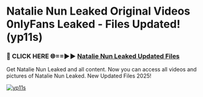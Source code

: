 # Natalie Nun Leaked Original Videos 0nlyFans Leaked - Files Updated! (yp11s)

<h3>🔴 CLICK HERE 🌐==►► <a href="https://tinyurl.com/2m67pmp6" rel="nofollow">Natalie Nun Leaked Updated Files</a></h3>

Get Natalie Nun Leaked and all content. Now you can access all videos and pictures of Natalie Nun Leaked. New Updated Files 2025!

[![yp11s](https://i.imgur.com/H4QAA4z.gif)](https://tinyurl.com/2m67pmp6)
